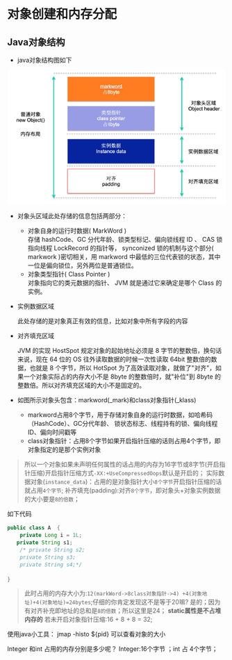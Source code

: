 # 对象创建和内存分配
## Java对象结构
- java对象结构图如下

![](./picture/java对象信息.png)

- 对象头区域此处存储的信息包括两部分：

    - 对象自身的运行时数据( MarkWord )  
    存储 hashCode、GC 分代年龄、锁类型标记、偏向锁线程 ID 、 CAS 锁指向线程 LockRecord 的指针等， synconized 锁的机制与这个部分( markwork )密切相关，用 markword 中最低的三位代表锁的状态，其中一位是偏向锁位，另外两位是普通锁位。
    - 对象类型指针( Class Pointer )  
对象指向它的类元数据的指针、 JVM 就是通过它来确定是哪个 Class 的实例。

- 实例数据区域 
    
    此处存储的是对象真正有效的信息，比如对象中所有字段的内容

- 对齐填充区域

    JVM 的实现 HostSpot 规定对象的起始地址必须是 8 字节的整数倍，换句话来说，现在 64 位的 OS 往外读取数据的时候一次性读取 64bit 整数倍的数据，也就是 8 个字节，所以 HotSpot 为了高效读取对象，就做了"对齐"，如果一个对象实际占的内存大小不是 8byte 的整数倍时，就"补位"到 8byte 的整数倍。所以对齐填充区域的大小不是固定的。    
 
 
- 如图所示对象头包含：markword(_mark)和class对象指针(_klass)
    - markword占用8个字节，用于存储对象自身的运行时数据，如哈希码（HashCode）、GC分代年龄、
        锁状态标志、线程持有的锁、偏向线程ID、偏向时间戳等
    - class对象指针：占用8个字节如果开启指针压缩的话则占用4个字节，即对象指定的是那个实例对象

> 所以一个对象如果未声明任何属性的话占用的内存为16字节或8字节(开启指针压缩)开启指针压缩方式`-XX:+UseCompressedOops`默认是开启的；
实际数据对象(`instance_data`)：占用的是对象指针大小`8个字节`开启指针压缩的话就占用`4个字节`;
补齐填充(padding):对齐`8个字节`，即对象头+对象实例数据的大小要是`8的倍数`；

如下代码
```java
public class A  {
    private Long i = 1L;
   private String s1;
    /* private String s2;
    private String s3;
    private String s4;*/

}
```
>此时占用的内存大小为:`12(markWord->8class对象指针->4) +4(对象地址)+4(对象地址)=24bytes`;仔细的你肯定发现这不是等于20嘛?
是的；因为有对齐补充即地址的总和是`8的倍数`；所以这里是24； **static属性是不占堆内存的**
若未开启对象指针压缩:16 + 8 + 8 = 32;

使用java小工具： jmap -histo ${pid} 可以查看对象的大小

Integer 和int 占用的内存分别是多少呢？
Integer:16个字节  ；int 占 4个字节；



